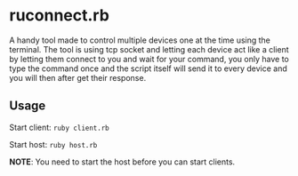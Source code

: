 # ruconnect.rb
A handy tool made to control multiple devices one at the time using the terminal. The tool is using tcp socket and letting each device act like a client by letting them connect to you and wait for your command, you only have to type the command once and the script itself will send it to every device and you will then after get their response.

## Usage

Start client: `ruby client.rb`

Start host: `ruby host.rb`

**NOTE**: You need to start the host before you can start clients.